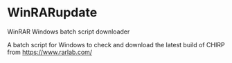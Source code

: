 # WinRARupdate

WinRAR Windows batch script downloader

A batch script for Windows to check and download the latest build of CHIRP from https://www.rarlab.com/



